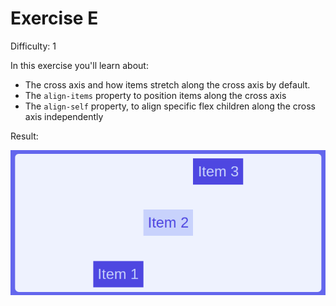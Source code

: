 # Exercise E

Difficulty: 1

In this exercise you'll learn about:

- The cross axis and how items stretch along the cross axis by default.
- The `align-items` property to position items along the cross axis
- The `align-self` property, to align specific flex children along the cross axis independently

Result:

![image](../../assets/e.png)